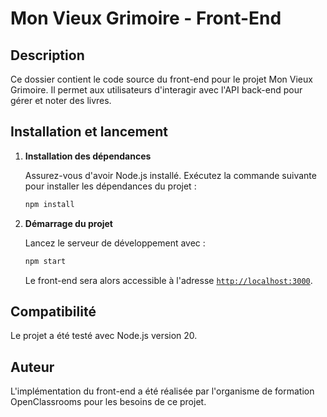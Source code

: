 # Mon Vieux Grimoire - Front-End

## Description

Ce dossier contient le code source du front-end pour le projet Mon Vieux Grimoire. Il permet aux utilisateurs d'interagir avec l'API back-end pour gérer et noter des livres.

## Installation et lancement

1. **Installation des dépendances**

   Assurez-vous d'avoir Node.js installé. Exécutez la commande suivante pour installer les dépendances du projet :

   ```bash
   npm install
   ```
2. **Démarrage du projet**

   Lancez le serveur de développement avec :
    ```bash
   npm start
   ```
   Le front-end sera alors accessible à l'adresse [`http://localhost:3000`](http://localhost:3000).

## Compatibilité

Le projet a été testé avec Node.js version 20.

## Auteur 

L'implémentation du front-end a été réalisée par l'organisme de formation OpenClassrooms pour les besoins de ce projet.
